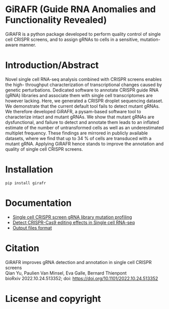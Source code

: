 # GiRAFR (Guide RNA Anomalies and Functionality Revealed)

GiRAFR is a python package developed to perform quality control of single cell CRISPR screens, and to assign gRNAs to cells in a sensitive, mutation-aware manner. 

# Introduction/Abstract

Novel single cell RNA-seq analysis combined with CRISPR screens enables the high- throughput characterization of transcriptional changes caused by genetic perturbations. Dedicated software to annotate CRISPR guide RNA (gRNA) libraries and associate them with single cell transcriptomes are however lacking. Here, we generated a CRISPR droplet sequencing dataset. We demonstrate that the current default tool fails to detect mutant gRNAs. We therefore developed GiRAFR, a pysam-based software tool to characterize intact and mutant gRNAs. We show that mutant gRNAs are dysfunctional, and failure to detect and annotate them leads to an inflated estimate of the number of untransformed cells as well as an underestimated multiplet frequency. These findings are mirrored in publicly available datasets, where we find that up to 34 % of cells are transduced with a mutant gRNA. Applying GiRAFR hence stands to improve the annotation and quality of single cell CRISPR screens.

# Installation

``pip install girafr``

# Documentation
* [Single cell CRISPR screen gRNA library mutation profiling](https://girafr.readthedocs.io/en/latest/gRNA_mutation.html)
* [Detect CRISPR-Cas9 editing effects in Single cell RNA-seq](https://girafr.readthedocs.io/en/latest/editing_effect.html)
* [Output files format](https://girafr.readthedocs.io/en/latest/output.html)

# Citation

GiRAFR improves gRNA detection and annotation in single cell CRISPR screens  
Qian Yu, Paulien Van Minsel, Eva Galle, Bernard Thienpont  
bioRxiv 2022.10.24.513352; doi: https://doi.org/10.1101/2022.10.24.513352



# License and copyright



